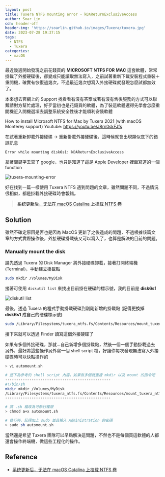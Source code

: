 ```yaml
---
layout: post
title: Tuxera NTFS mounting error - kDAReturnExclusiveAccess
author: Soar Lin
cdn: header-off
header-img: 'https://soarlin.github.io/images/Tuxera/tuxera.jpg'
date: 2023-07-28 19:37:15
tags:
  - NTFS
  - Tuxera
categories:
  - macOS
---
```


最近幾週開始發現之前花錢買的 **MICROSOFT NTFS FOR MAC** 這套軟體，常常掛載了外接硬碟後，卻變成只能讀取無法寫入，之前試著重新下載安裝程式重裝＋重開機，確實有恢復過幾次，不過最近幾次想寫入外接硬碟就發現怎麼試都無效了。

<!-- more -->

本來想去官網上的 Support 找看看有沒有答案或著有沒有售後服務的方式可以聯繫請對方幫忙處理，好歹當初也是花錢買的軟體，為了裝這軟體還得先學會怎麼重開機近入開機選項去調整系統安全性後才能順利安裝軟體

How to install Microsoft NTFS for Mac by Tuxera 2021 (with macOS Monterey support)
Youtube: https://youtu.be/J8rn0skFJfs

在試著重新卸載外接硬碟 -> 重新掛載外接硬碟後，這時候就會出現類似底下的錯誤訊息
```
Error while mounting disk6s1: kDAReturnExclusiveAccess
```
拿著關鍵字去查了 google，也只是知道了這是 Apple Developer 裡面寫道的一個 function

![tuxera-mounting-error](/images/Tuxera/tuxera-mounting-error.png)

好在找到一篇一樣使用 Tuxera NTFS 遇到問題的文章，雖然問題不同，不過情況很相似，都是掛載外接硬碟時會報錯。

> [系统更新后，无法在 macOS Catalina 上挂载 NTFS 卷](https://tp.miaosuwulimi.cn/w/383.html)

## Solution
雖然不確定原因是否也是因為 MacOS 更新了之後造成的問題，不過根據該篇文章的方式實際操作後，外接硬碟掛載後又可以寫入了，也算是解決的目前的問題。

### Manually mount the disk
請先透過 Tuxera 的 Disk Manager 將外接硬碟卸載，接著打開終端機(Terminal)，手動建立掛載點
```bash
sudo mkdir /Volumes/MyDisk
```
接著可使用 `diskutil list` 來找出目前掛在硬碟的標示號，我的目前是 **disk6s1**

![diskutil list](/images/Tuxera/list-disk.png)

最後，透過 Tuxera 的程式手動掛載硬碟到剛剛新增的掛載點 (記得更換掉 **disk6s1** 成自己的硬碟標示號)
```bash
sudo /Library/Filesystems/tuxera_ntfs.fs/Contents/Resources/mount_tuxera_ntfs -o nodev -o noowners -o nosuid /dev/disk6s1 /Volumes/MyDisk
```

接下來就可以透過 Finder 讀寫這個外接硬碟了

如果有多個外接硬碟，那就...自己新增多個掛載點，然後一個一個手動掛載過去
另外，最好將這些操作另外寫一個 shell script 檔，好讓你每次發現無法寫入外接硬碟時可以快點操作的


```bash
> vi automount.sh

# 底下為參考的 shell script 內容，如果有多個就重複 mkdir 以及 mount 的指令吧
------------------------------------------------
#!/bin/sh
mkdir mkdir /Volumes/MyDisk
/Library/Filesystems/tuxera_ntfs.fs/Contents/Resources/mount_tuxera_ntfs -o nodev -o noowners -o nosuid /dev/disk6s1 /Volumes/MyDisk
------------------------------------------------

# 將 .sh 檔改為可執行權限
> chmod a+x automount.sh

# 執行時，記得加上 sudo 並且輸入 Administration 的密碼
> sudo sh automount.sh
```

當然還是希望 Tuxera 團隊可以早點解決這問題，不然也不是每個買這軟體的人都還會操作終端機，做這些工程化的操作。

## Reference
* [系统更新后，无法在 macOS Catalina 上挂载 NTFS 卷](https://tp.miaosuwulimi.cn/w/383.html)